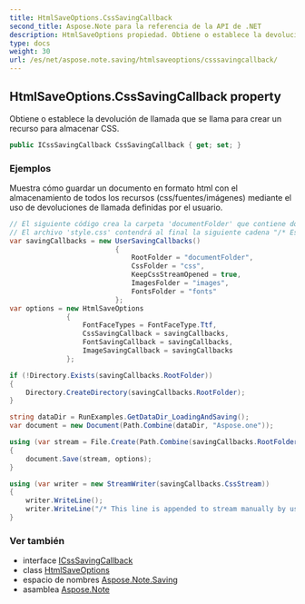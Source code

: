 ```yaml
---
title: HtmlSaveOptions.CssSavingCallback
second_title: Aspose.Note para la referencia de la API de .NET
description: HtmlSaveOptions propiedad. Obtiene o establece la devolución de llamada que se llama para crear un recurso para almacenar CSS.
type: docs
weight: 30
url: /es/net/aspose.note.saving/htmlsaveoptions/csssavingcallback/
---
```

## HtmlSaveOptions.CssSavingCallback property

Obtiene o establece la devolución de llamada que se llama para crear un recurso para almacenar CSS.

```csharp
public ICssSavingCallback CssSavingCallback { get; set; }
```

### Ejemplos

Muestra cómo guardar un documento en formato html con el almacenamiento de todos los recursos (css/fuentes/imágenes) mediante el uso de devoluciones de llamada definidas por el usuario.

```csharp
// El siguiente código crea la carpeta 'documentFolder' que contiene document.html, la carpeta 'css' con el archivo 'style.css', la carpeta 'images' con imágenes y la carpeta 'fonts' con fuentes.
// El archivo 'style.css' contendrá al final la siguiente cadena "/* Esta línea se agrega a la transmisión manualmente por el usuario */"
var savingCallbacks = new UserSavingCallbacks()
                          {
                              RootFolder = "documentFolder",
                              CssFolder = "css",
                              KeepCssStreamOpened = true,
                              ImagesFolder = "images",
                              FontsFolder = "fonts"
                          };
var options = new HtmlSaveOptions
              {
                  FontFaceTypes = FontFaceType.Ttf,
                  CssSavingCallback = savingCallbacks,
                  FontSavingCallback = savingCallbacks,
                  ImageSavingCallback = savingCallbacks
              };

if (!Directory.Exists(savingCallbacks.RootFolder))
{
    Directory.CreateDirectory(savingCallbacks.RootFolder);
}

string dataDir = RunExamples.GetDataDir_LoadingAndSaving();
var document = new Document(Path.Combine(dataDir, "Aspose.one"));

using (var stream = File.Create(Path.Combine(savingCallbacks.RootFolder, "document.html")))
{
    document.Save(stream, options);
}

using (var writer = new StreamWriter(savingCallbacks.CssStream))
{
    writer.WriteLine();
    writer.WriteLine("/* This line is appended to stream manually by user */");
}
```

### Ver también

* interface [ICssSavingCallback](../../../aspose.note.saving.html/icsssavingcallback/)
* class [HtmlSaveOptions](../)
* espacio de nombres [Aspose.Note.Saving](../../htmlsaveoptions/)
* asamblea [Aspose.Note](../../../)



